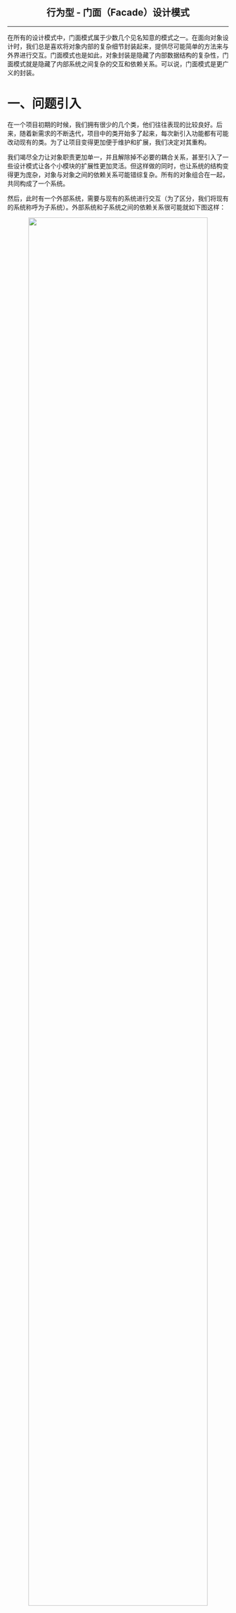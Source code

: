## <center>行为型 - 门面（Facade）设计模式</center>
---

在所有的设计模式中，门面模式属于少数几个见名知意的模式之一。在面向对象设计时，我们总是喜欢将对象内部的复杂细节封装起来，提供尽可能简单的方法来与外界进行交互。门面模式也是如此，对象封装是隐藏了内部数据结构的复杂性，门面模式就是隐藏了内部系统之间复杂的交互和依赖关系。可以说，门面模式是更广义的封装。

# 一、问题引入

在一个项目初期的时候，我们拥有很少的几个类，他们往往表现的比较良好。后来，随着新需求的不断迭代，项目中的类开始多了起来，每次新引入功能都有可能改动现有的类。为了让项目变得更加便于维护和扩展，我们决定对其重构。

我们竭尽全力让对象职责更加单一，并且解除掉不必要的耦合关系，甚至引入了一些设计模式让各个小模块的扩展性更加灵活。但这样做的同时，也让系统的结构变得更为庞杂，对象与对象之间的依赖关系可能错综复杂。所有的对象组合在一起，共同构成了一个系统。

然后，此时有一个外部系统，需要与现有的系统进行交互（为了区分，我们将现有的系统称呼为子系统）。外部系统和子系统之间的依赖关系很可能就如下图这样：
<div align="center">
   <img src="/doc/resource/facade/子系统与外部系统依赖关系.jpg" width="90%"/>
</div>

> 上面图没有实际的意义，只是为了演示两个复杂系统之间对接的情况，图本身没有表达任何现实意义。

我们在惊叹于不知不觉间系统已然具有如此规模的同时，也为两个系统的交互犯了愁。如此多的依赖关系，将来子系统扩展或者接口发生变动时，外部系统的调整将变得艰难，影响巨大。

> 事实上，子系统随着时间的推移演变得越来越复杂，类定义越来越多，是正常、合理且必然的。在一个健壮的项目中，各个小模块职责分明，各个类的行为单一，那么类的数量必然不会少。因为原本可能出现在一个类中表达多个行为的代码在解耦后，就被拆分到不同的类中了，类的数量必然增加。但这并不是指子系统设计得不好，相反，这正说明子系统设计得足够好，因为从某种程度上来说，类的数量在一定程度上体现了程序的健壮性。

回到这个问题，既然外部系统在使用子系统时这么复杂，要和这么多子系统的类打交道，例如：在`A_Class6`中为了创建一个`B_Class9`类的对象，我不得不先创建`B_Class10`、`B_Class3`的对象，而创建`B_Class3`对象又必须先创建`B_Class5`对象。最终，在`A_Class6`中使用`B_Class9`时，会包含这样的代码：`B_Class9 class9 = new B_Class9(new B_Class10(), new B_Class3(new B_Class5()));`，如果使用者`A_Class6`根本不关心除`B_Class9`之外的对象，那么这个依赖关系对它来说难以忍受。

那么，是否能简化使用方在使用子系统时的复杂度，让使用方将精力放在自己关心的事情上？

# 二、解决方案
既然使用方抱怨交互太复杂，那么我就简化子系统的交互逻辑，把这个简化后的逻辑提取到单独的类中去实现，这就是门面模式所要解决的问题。门面模式建议我们隐藏内部交互的复杂性，为外部提供一个统一的交互入口，这个交互入口应尽可能的简单，以此降低客户端使用时的难度。
<div align="center">
   <img src="/doc/resource/facade/引入门面模式后依赖关系.jpg" width="90%"/>
</div>

对比前后两张图，在使用门面模式后：

- **系统之间的耦合度更低了**：外部系统不用再依赖子系统的具体内部实现，仅仅通过门面来处理交互逻辑及传递请求，这使得整个依赖关系变得更加简单；
- **外部系统与子系统之间的交互变得更加清晰，更方便维护**：如果我的子系统内部有修改，我们只需要调整门面内部的逻辑处理，而不必修改外部系统的代码；
- **简化外部系统的使用**：我们可以使用缺省值的方式，简化外部系统的使用，例如，可以在`Facade`中各自维护一个`B_Class9`、`B_Class10`、`B_Class3`、`B_Class5`引用，并且在外部系统请求之前，给他们提供缺省的对象，这能为外部系统省去一大部分麻烦。

OK，到此为止，我们已经了解了门面模式所有核心的内容，是不是非常简单？

# 三、案例实现
## 3.1 案例引入

九零后的聚会，吃完饭不是麻将就是唱 K。上次朋友聚合就去了一次 KTV，还记得一进房间，就看到一个中控面板，上面有几个按钮，分别是居家模式、Live模式、专业模式等。在切换模式的时候，房间的灯光和音箱效果会跟着变化。我们就以这个例子来说明门面模式，假定各个模式所对应的效果如下：

- **居家模式**：黄、绿灯光，常亮效果灯光，混响效果音箱；
- **Live模式**：黄、绿、红灯光，跑马灯效果灯光，回声效果音箱；
- **专业模式**：绿灯光，频闪效果灯光，原声效果音箱。

在这个案例中，作为用户，我们可以根据喜好选择当前房间的灯光颜色、灯效以及音响效果。我们并未直接控制灯的颜色和效果，也没有控制音箱效果，我们只是在中控面板上选择喜欢的模式，就能切换他们。如果将房间的各种效果比作复杂的子系统，那顾客就相当于上面提到的外部系统，中控面板自然就是子系统上层的门面。

## 3.2 结构分析
该例子对应的类图结构如下图所示：
<div align="center">
   <img src="/doc/resource/facade/案例类图.png" width="95%"/>
</div>

上面的类图结构看起来比较复杂，但大部分都不是本文的重点，我们的重点是图中的 ModelFacade 那部分。ModelFacade 表示了案例中的中控面板，也就是一个门面。图中处于深色背景部分的对象都隐藏在该门面后，由他们负责完成了一系列的工作。对于用户（Client）来说，只需要从中控面板中已提供的几种模式中进行选择，就可以切换到与之对应的房间效果。

## 3.2 代码附录
**（1）设备接口**
```java
public interface Equipment {
    /**
     * 打开设备
     */
    void on();

    /**
     * 关闭设备
     */
    void off();

    /**
     * 展示设备效果
     */
    void showEffects();
}
```
**（2）音箱**
```java
public abstract class Speaker implements Equipment {
    @Override
    public void on() {
        System.out.println("        音箱已打开");
    }
    @Override
    public void off() {
        System.out.println("        音箱已关闭");
    }
}
```
**（3）音响效果**

**（3-1）混响音效**
```java
public class ReverbSoundEffectSpeaker extends Speaker {
    @Override
    public void showEffects() {
        System.out.println("        音箱使用混响音效");
    }
}
```
**（3-2）原声音效**
```java
public class OriginalSoundEffectSpeaker extends Speaker {
    @Override
    public void showEffects() {
        System.out.println("        音箱使用原声音效");
    }
}
```
**（3-3）回声音效**
```java
public class EchoSoundEffectSpeaker extends Speaker {
    @Override
    public void showEffects() {
        System.out.println("        音箱使用回声音效");
    }
}
```
**（4）灯光**

**（4-1）电灯泡**
```java
public abstract class Bulb implements Equipment {
    @Override
    public void on() {
        System.out.println("        " + this.attachEffects() + "已打开");
    }
    @Override
    public void off() {
        System.out.println("        " + this.attachEffects() + "已关闭");
    }
    @Override
    public void showEffects() {
        System.out.println("        " + this.attachEffects());
    }
    /**
     * 灯光效果
     * @return 效果
     */
    protected abstract String attachEffects();
}
```
**（4-2）绿灯电灯泡**
```java
public class GreenBulb extends Bulb {
    @Override
    public String attachEffects() {
        return "绿灯灯光";
    }
}
```
**（4-3）红灯电灯泡**
```java
public class RedBulb extends Bulb {
    @Override
    public String attachEffects() {
        return "红色灯光";
    }
}
```
**（4-4）黄灯电灯泡**
```java
public class YellowBulb extends Bulb {
    @Override
    public String attachEffects() {
        return "黄色灯光";
    }
}
```
**（5）灯光效果**

**（5-1）灯效装饰器**
```java
public abstract class LightEffectDecorator extends Bulb {

    protected final Bulb bulb;

    public LightEffectDecorator(Bulb bulb) {
        this.bulb = bulb;
    }
}
```
**（5-2）常亮灯光效果**
```java
public class BrightEffectDecorator extends LightEffectDecorator {

    public BrightEffectDecorator(Bulb bulb) {
        super(bulb);
    }

    @Override
    public String attachEffects() {
        return "常亮效果的" + super.bulb.attachEffects();
    }
}

```
**（5-3）跑马灯灯光效果**
```java
public class MarqueeEffectDecorator extends LightEffectDecorator {

    public MarqueeEffectDecorator(Bulb bulb) {
        super(bulb);
    }

    @Override
    public String attachEffects() {
        return "跑马灯效果的" + super.bulb.attachEffects();
    }
}
```
**（5-4）频闪灯光效果**
```java
public class StrobeEffectDecorator extends LightEffectDecorator {

    public StrobeEffectDecorator(Bulb bulb) {
        super(bulb);
    }

    @Override
    public String attachEffects() {
        return "频闪效果的" + super.bulb.attachEffects();
    }
}
```
**（6）中控面板**
```java
public enum ModelFacade {
    /**
     * 唯一实例
     */
    INSTANCE;

    private Equipment redBulb = new MarqueeEffectDecorator(new RedBulb());
    private Equipment greenBulb = new MarqueeEffectDecorator(new GreenBulb());
    private Equipment yellowBulb = new MarqueeEffectDecorator(new YellowBulb());
    private Equipment speaker = new EchoSoundEffectSpeaker();

    public void open() {
        System.out.println("|==> 打开设备-------------------------------------------------------------|");
        this.redBulb.on();
        this.greenBulb.on();
        this.yellowBulb.on();
        this.speaker.on();
        this.liveMode();
    }

    public void close() {
        System.out.println("|==> 关闭设备-------------------------------------------------------------|");
        this.redBulb.off();
        this.greenBulb.off();
        this.yellowBulb.off();
        this.speaker.off();
    }

    public void familyMode() {
        System.out.println("|==> 居家模式-------------------------------------------------------------|");
        this.greenBulb = new BrightEffectDecorator(new GreenBulb());
        this.yellowBulb = new BrightEffectDecorator(new YellowBulb());
        this.speaker = new ReverbSoundEffectSpeaker();
        System.out.println("    灯光效果：");
        this.greenBulb.showEffects();
        this.yellowBulb.showEffects();
        System.out.println("    音响效果：");
        this.speaker.showEffects();
    }

    public void liveMode() {
        System.out.println("|==> 现场模式-------------------------------------------------------------|");
        this.redBulb = new MarqueeEffectDecorator(new RedBulb());
        this.greenBulb = new MarqueeEffectDecorator(new GreenBulb());
        this.yellowBulb = new MarqueeEffectDecorator(new YellowBulb());
        this.speaker = new EchoSoundEffectSpeaker();
        System.out.println("    灯光效果：");
        this.redBulb.showEffects();
        this.greenBulb.showEffects();
        this.yellowBulb.showEffects();
        System.out.println("    音响效果：");
        this.speaker.showEffects();
    }

    public void professionalMode() {
        System.out.println("|==> 专业模式-------------------------------------------------------------|");
        this.greenBulb = new StrobeEffectDecorator(new GreenBulb());
        this.speaker = new OriginalSoundEffectSpeaker();
        System.out.println("    灯光效果：");
        this.greenBulb.showEffects();
        System.out.println("    音响效果：");
        this.speaker.showEffects();
    }
}
```
**（7）客户端使用**

**（7-1）Client**
```java
public class Client {
    public static void main(String[] args) {
        // 打开所有设备
        ModelFacade.INSTANCE.open();
        // 切换到居家模式
        ModelFacade.INSTANCE.familyMode();
        // 切换到专业模式
        ModelFacade.INSTANCE.professionalMode();
        // 切换到现场模式
        ModelFacade.INSTANCE.liveMode();
        // 关闭所有设备
        ModelFacade.INSTANCE.close();
    }
}
```
**（7-2）运行结果**
```text
|==> 打开设备-------------------------------------------------------------|
        跑马灯效果的红色灯光已打开
        跑马灯效果的绿灯灯光已打开
        跑马灯效果的黄色灯光已打开
        音箱已打开
|==> 现场模式-------------------------------------------------------------|
    灯光效果：
        跑马灯效果的红色灯光
        跑马灯效果的绿灯灯光
        跑马灯效果的黄色灯光
    音响效果：
        音箱使用回声音效
|==> 居家模式-------------------------------------------------------------|
    灯光效果：
        常亮效果的绿灯灯光
        常亮效果的黄色灯光
    音响效果：
        音箱使用混响音效
|==> 专业模式-------------------------------------------------------------|
    灯光效果：
        频闪效果的绿灯灯光
    音响效果：
        音箱使用原声音效
|==> 现场模式-------------------------------------------------------------|
    灯光效果：
        跑马灯效果的红色灯光
        跑马灯效果的绿灯灯光
        跑马灯效果的黄色灯光
    音响效果：
        音箱使用回声音效
|==> 关闭设备-------------------------------------------------------------|
        跑马灯效果的红色灯光已关闭
        跑马灯效果的绿灯灯光已关闭
        跑马灯效果的黄色灯光已关闭
        音箱已关闭
```

# 四、门面模式
## 4.1 意图
> **为子系统中的一组接口提供一个一致的界面，门面模式定义了一个高层接口，这个接口使得这一子系统更加容易使用。**

门面模式要实现的目的是为了让子系统变得更加容易使用，实现方式是定义一个高层的接口（使用者通过这个高层接口和子系统进行交互），最终的效果就是给子系统的一组接口提供了一个一致的界面。

## 4.2 使用技巧

**（1）在恰当的地方使用门面模式**

在门面模式的定义中，已经指明了使用它的效果——给子系统增加一个门面，对于客户端来说，将变得更加容易使用，这一点尤其重要。如果给子系统加上门面后，仍然不能降低负责度，则不应该使用门面模式（或者打开的方式不对）。

**（2）屏蔽那些用户不关心的细节**

如在上面的例子中，作为用户的我，不需要知道灯光是如何产生的，灯效是如何切换的，我需要的是打开所有的设备，然后选择一个我喜欢的场景而已。屏蔽掉那些对客户端来说用处不大的细节之后，客户端的使用才能变得简单。

**（3）灵活使用门面模式**

使用门面模式时应该注意注重其意，而不在于形。拨开现象看本质，门面模式说到底还是为了客户端使用子系统更简单，只要抓住这一点便不会弄巧成拙。至于如何实现，并不会限制于某一种特定的方式。比如为了让门面类具有子系统类的特性，我们可以让门面类继承或持有某些具体的类。再比如，当多个客户端使用子系统，且这些客户端在某些细节上的期望不一致时，我们可以定义抽象的门面，为多个客户端提供差异化的具体门面，以此来满足不同客户端的需求。

**（4）不要限制客户越过门面**

我们发现，为了让子系统更加方便使用，我们屏蔽了很多细节（使用了缺省值）。但我们无法预知用户每一次的需求，也不可能为所有的用户都提供一个通用并且简单的接口。比如，在上面的例子中，某个用户希望在居家模式下使用的灯光是黄红而不是黄绿，此时子系统应该如何做呢？

> 子系统什么也不应该做。既然这种需求属于个例，那么就特殊对待，子系统不限制客户端对底层类的直接使用，那么客户就可以根据底层类实现自己需要的功能。

所以，门面模式从某种意义上来说是属于对子系统使用的一种优化。门面模式希望的是在大多数的情况下，都能为客户端提供良好的服务，但如果有需求超出了门面的能力范围，客户端就应该越过门面，在更底层去寻找答案。


# 附录
[回到主页](/README.md)    [案例代码](/src/main/java/com/aoligei/structural/facade)
